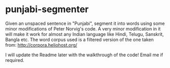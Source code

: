 punjabi-segmenter
=================

Given an unspaced sentence in "Punjabi", segment it into words using some minor modifications of Peter Norvig's code.
A very minor modification in it will make it work for almost any Indian language like Hindi, Telugu, Sanskrit, Bangla etc.
The word corpus used is a filtered version of the one taken from: http://corpora.heliohost.org/ 

I will update the Readme later with the walkthrough of the code! Email me if required.
